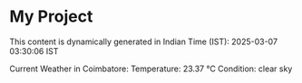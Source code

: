 # My Project

This content is dynamically generated in Indian Time (IST): 2025-03-07 03:30:06 IST


Current Weather in Coimbatore:
Temperature: 23.37 °C
Condition: clear sky

